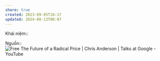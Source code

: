 ```yaml
---
share: true
created: 2023-09-05T16:17
updated: 2024-08-13T00:07
---
```

Khái niệm:: 

Nguồn:: ![Free The Future of a Radical Price | Chris Anderson | Talks at Google - YouTube](https://youtu.be/rPJuoziJaE4?si=ViqFRr8NFY0ffJQB&t=2920)
